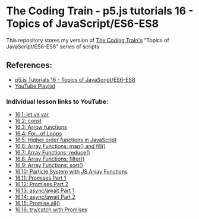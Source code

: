 # The Coding Train - p5.js tutorials 16 - Topics of JavaScript/ES6-ES8

This repository stores my version of [The Coding Train's](https://thecodingtrain.com/) "Topics of JavaScript/ES6-ES8" series of scripts

## References:

-    [p5.js Tutorials 16 - Topics of JavaScript/ES6-ES8](https://thecodingtrain.com/Tutorials/16-javascript-es6/)
-    [YouTube Playlist](https://www.youtube.com/playlist?list=PLRqwX-V7Uu6YgpA3Oht-7B4NBQwFVe3pr)

### Individual lesson links to YouTube:

-    [16.1: let vs var](https://youtu.be/q8SHaDQdul0)
-    [16.2: const](https://youtu.be/2iLVFyYwyRA)
-    [16.3: Arrow functions](https://youtu.be/mrYMzpbFz18)
-    [16.4: For...of Loops](https://youtu.be/Y8sMnRQYr3c)
-    [16.5: Higher order functions in JavaScript](https://youtu.be/H4awPsyugS0)
-    [16.6: Array Functions: map() and fill()](https://youtu.be/EnYlhbpzhU4)
-    [16.7: Array Functions: reduce()](https://youtu.be/-LFjnY1PEDA)
-    [16.8: Array Functions: filter()](https://youtu.be/qmnH5MT_luk)
-    [16.9: Array Functions: sort()](https://youtu.be/MWD-iKzR2c8)
-    [16.10: Particle System with JS Array Functions](https://youtu.be/m9bRVQ_-DXY)
-    [16.11: Promises Part 1](https://youtu.be/QO4NXhWo_NM)
-    [16.12: Promises Part 2](https://youtu.be/AwyoVjVXnLk)
-    [16.13: async/await Part 1](https://youtu.be/XO77Fib9tSI)
-    [16.14: async/await Part 2](https://youtu.be/chavThlNz3s)
-    [16.15: Promise.all()]()
-    [16.16: try/catch with Promises]()
